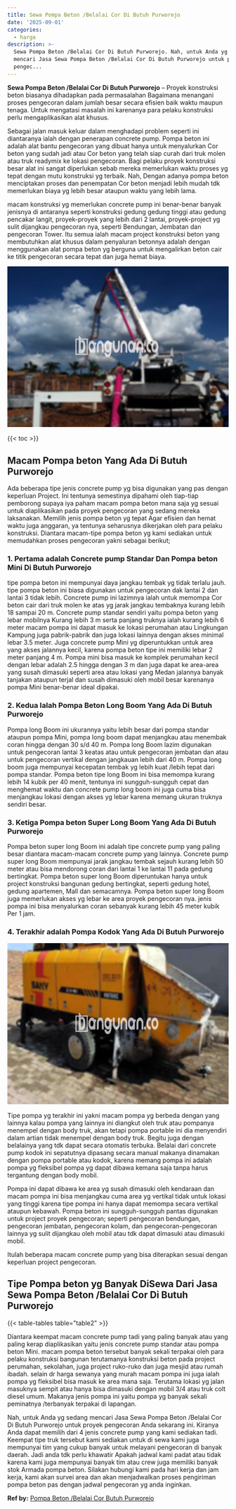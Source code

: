 ```yaml
---
title: Sewa Pompa Beton /Belalai Cor Di Butuh Purworejo
date: '2025-09-01'
categories:
  - harga
description: >-
  Sewa Pompa Beton /Belalai Cor Di Butuh Purworejo. Nah, untuk Anda yg sedang
  mencari Jasa Sewa Pompa Beton /Belalai Cor Di Butuh Purworejo untuk proyek
  pengec...
---
```


**Sewa Pompa Beton /Belalai Cor Di Butuh Purworejo** – Proyek konstruksi beton biasanya dihadapkan pada permasalahan Bagaimana menangani proses pengecoran dalam jumlah besar secara efisien baik waktu maupun tenaga. Untuk mengatasi masalah ini karenanya para pelaku konstruksi perlu mengaplikasikan alat khusus.

Sebagai jalan masuk keluar dalam menghadapi problem seperti ini diantaranya ialah dengan penerapan concrete pump. Pompa beton ini adalah alat bantu pengecoran yang dibuat hanya untuk menyalurkan Cor beton yang sudah jadi atau Cor beton yang telah siap curah dari truk molen atau truk readymix ke lokasi pengecoran. Bagi pelaku proyek konstruksi besar alat ini sangat diperlukan sebab mereka memerlukan waktu proses yg tepat dengan mutu konstruksi yg terbaik. Nah, Dengan adanya pompa beton menciptakan proses dan penempatan Cor beton menjadi lebih mudah tdk memerlukan biaya yg lebih besar ataupun waktu yang lebih lama.

macam konstruksi yg memerlukan concrete pump ini benar-benar banyak jenisnya di antaranya seperti konstruksi gedung gedung tinggi atau gedung pencakar langit, proyek-proyek yang lebih dari 2 lantai, proyek-project yg sulit dijangkau pengecoran nya, seperti Bendungan, Jembatan dan pengecoran Tower. Itu semua ialah macam project konstruksi beton yang membutuhkan alat khusus dalam penyaluran betonnya adalah dengan menggunakan alat pompa beton yg berguna untuk mengalirkan beton cair ke titik pengecoran secara tepat dan juga hemat biaya.

![Sewa Pompa Beton /Belalai Cor Di Butuh Purworejo](/images/sewa-concrete-pump-04.png)

{{< toc >}}

## Macam Pompa beton Yang Ada Di Butuh Purworejo

Ada beberapa tipe jenis concrete pump yg bisa digunakan yang pas dengan keperluan Project. Ini tentunya semestinya dipahami oleh tiap-tiap pemborong supaya iya paham macam pompa beton mana saja yg sesuai untuk diaplikasikan pada proyek pengecoran yang sedang mereka laksanakan. Memilih jenis pompa beton yg tepat Agar efisien dan hemat waktu juga anggaran, ya tentunya seharusnya dikerjakan oleh para pelaku konstruksi. Diantara macam-tipe pompa beton yg kami sediakan untuk memudahkan proses pengecoran yakni sebagai berikut;

### 1\. Pertama adalah Concrete pump Standar Dan Pompa beton Mini Di Butuh Purworejo

tipe pompa beton ini mempunyai daya jangkau tembak yg tidak terlalu jauh. tipe pompa beton ini biasa digunakan untuk pengecoran dak lantai 2 dan lantai 3 tidak lebih. Concrete pump ini lazimnya ialah untuk memompa Cor beton cair dari truk molen ke atas yg jarak jangkau tembaknya kurang lebih 18 sampai 20 m. Concrete pump standar sendiri yaitu pompa beton yang lebar mobilnya Kurang lebih 3 m serta panjang truknya ialah kurang lebih 6 meter macam pompa ini dapat masuk ke lokasi perumahan atau Lingkungan Kampung juga pabrik-pabrik dan juga lokasi lainnya dengan akses minimal lebar 3.5 meter. Juga concrete pump Mini yg diperuntukkan untuk area yang akses jalannya kecil, karena pompa beton tipe ini memiliki lebar 2 meter panjang 4 m. Pompa mini bisa masuk ke komplek perumahan kecil dengan lebar adalah 2.5 hingga dengan 3 m dan juga dapat ke area-area yang susah dimasuki seperti area atau lokasi yang Medan jalannya banyak tanjakan ataupun terjal dan susah dimasuki oleh mobil besar karenanya pompa Mini benar-benar ideal dipakai.

### 2\. Kedua Ialah Pompa Beton Long Boom Yang Ada Di Butuh Purworejo

Pompa long Boom ini ukurannya yaitu lebih besar dari pompa standar ataupun pompa Mini, pompa long boom dapat menjangkau atau menembak coran hingga dengan 30 s/d 40 m. Pompa long Boom lazim digunakan untuk pengecoran lantai 3 keatas atau untuk pengecoran jembatan dan atau untuk pengecoran vertikal dengan jangkauan lebih dari 40 m. Pompa long boom juga mempunyai kecepatan tembak yg lebih kuat /lebih tepat dari pompa standar. Pompa beton tipe long Boom ini bisa memompa kurang lebih 14 kubik per 40 menit, tentunya ini sungguh-sungguh cepat dan menghemat waktu dan concrete pump long boom ini juga cuma bisa menjangkau lokasi dengan akses yg lebar karena memang ukuran truknya sendiri besar.

### 3\. Ketiga Pompa beton Super Long Boom Yang Ada Di Butuh Purworejo

Pompa beton super long Boom ini adalah tipe concrete pump yang paling besar diantara macam-macam concrete pump yang lainnya. Concrete pump super long Boom mempunyai jarak jangkau tembak sejauh kurang lebih 50 meter atau bisa mendorong coran dari lantai 1 ke lantai 11 pada gedung bertingkat. Pompa beton super long Boom diperuntukan hanya untuk project konstruksi bangunan gedung bertingkat, seperti gedung hotel, gedung apartemen, Mall dan semacamnya. Pompa beton super long Boom juga memerlukan akses yg lebar ke area proyek pengecoran nya. jenis pompa ini bisa menyalurkan coran sebanyak kurang lebih 45 meter kubik Per 1 jam.

### 4\. Terakhir adalah Pompa Kodok Yang Ada Di Butuh Purworejo

![Sewa Pompa Beton /Belalai Cor Di Butuh Purworejo](/images/sewa-concrete-pump-30.png)

Tipe pompa yg terakhir ini yakni macam pompa yg berbeda dengan yang lainnya kalau pompa yang lainnya ini diangkut oleh truk atau pompanya menempel dengan body truk, akan tetapi pompa portable ini dia menyendiri dalam artian tidak menempel dengan body truk. Begitu juga dengan belalainya yang tdk dapat secara otomatis terbuka. Belalai dari concrete pump kodok ini sepatutnya dipasang secara manual makanya dinamakan dengan pompa portable atau kodok, karena memang pompa ini adalah pompa yg fleksibel pompa yg dapat dibawa kemana saja tanpa harus tergantung dengan body mobil.

Pompa ini dapat dibawa ke area yg susah dimasuki oleh kendaraan dan macam pompa ini bisa menjangkau cuma area yg vertikal tidak untuk lokasi yang tinggi karena tipe pompa ini hanya dapat memompa secara vertikal ataupun kebawah. Pompa beton ini sungguh-sungguh pantas digunakan untuk project proyek pengecoran; seperti pengecoran bendungan, pengecoran jembatan, pengecoran kolam, dan pengecoran-pengecoran lainnya yg sulit dijangkau oleh mobil atau tdk dapat dimasuki atau dimasuki mobil.

Itulah beberapa macam concrete pump yang bisa diterapkan sesuai dengan keperluan project pengecoran.

## Tipe Pompa beton yg Banyak DiSewa Dari Jasa Sewa Pompa Beton /Belalai Cor Di Butuh Purworejo

{{< table-tables table="table2" >}}

Diantara keempat macam concrete pump tadi yang paling banyak atau yang paling kerap diaplikasikan yaitu jenis concrete pump standar atau pompa beton Mini. macam pompa beton tersebut banyak sekali terpakai oleh para pelaku konstruksi bangunan terutamanya konstruksi beton pada project perumahan, sekolahan, juga project ruko-ruko dan juga mesjid atau rumah ibadah. selain dr harga sewanya yang murah macam pompa ini juga ialah pompa yg fleksibel bisa masuk ke area mana saja. Terutama lokasi yg jalan masuknya sempit atau hanya bisa dimasuki dengan mobil 3/4 atau truk colt diesel umum. Makanya jenis pompa ini yaitu pompa yg banyak sekali peminatnya /terbanyak terpakai di lapangan.

Nah, untuk Anda yg sedang mencari Jasa Sewa Pompa Beton /Belalai Cor Di Butuh Purworejo untuk proyek pengecoran Anda sekarang ini. Kiranya Anda dapat memilih dari 4 jenis concrete pump yang kami sediakan tadi. Keempat tipe truk tersebut kami sediakan untuk di sewa kami juga mempunyai tim yang cukup banyak untuk melayani pengecoran di banyak daerah. Jadi anda tdk perlu khawatir Apakah jadwal kami padat atau tidak karena kami juga mempunyai banyak tim atau crew juga memiliki banyak stok Armada pompa beton. Silakan hubungi kami pada hari kerja dan jam kerja, kami akan survei area dan akan menjadwalkan proses pengiriman pompa beton pas dengan jadwal pengecoran yg anda inginkan.

**Ref by:** [Pompa Beton /Belalai Cor Butuh Purworejo](https://id.wikipedia.org/wiki/Pompa)
